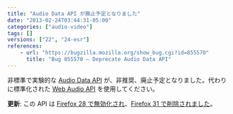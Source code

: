 ```yaml
---
title: "Audio Data API が廃止予定となりました"
date: "2013-02-24T03:44:31-05:00"
categories: ["audio-video"]
tags: []
versions: ["22", "24-esr"]
references:
    - url: "https://bugzilla.mozilla.org/show_bug.cgi?id=855570"
      title: "Bug 855570 – Deprecate Audio Data API"
---
```

非標準で実験的な [Audio Data API](https://developer.mozilla.org/docs/Introducing_the_Audio_API_Extension) が、非推奨、廃止予定となりました。代わりに標準化された [Web Audio API](https://developer.mozilla.org/docs/Web_Audio_API) を使用してください。

**更新**: この API は [Firefox 28 で無効化され](https://www.fxsitecompat.dev/ja/docs/2013/audio-data-api-has-been-disabled/)、[Firefox 31 で削除されました](https://www.fxsitecompat.dev/ja/docs/2014/audio-data-api-has-been-removed/)。
